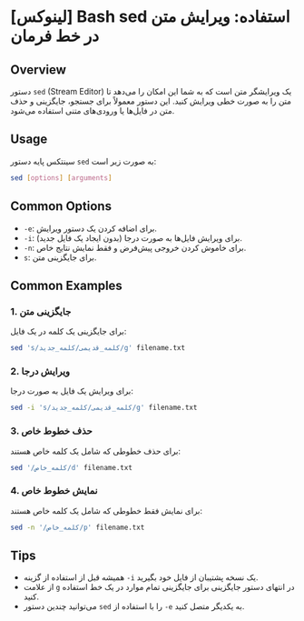 # [لینوکس] Bash sed استفاده: ویرایش متن در خط فرمان

## Overview
دستور `sed` (Stream Editor) یک ویرایشگر متن است که به شما این امکان را می‌دهد تا متن را به صورت خطی ویرایش کنید. این دستور معمولاً برای جستجو، جایگزینی و حذف متن در فایل‌ها یا ورودی‌های متنی استفاده می‌شود.

## Usage
سینتکس پایه دستور `sed` به صورت زیر است:

```bash
sed [options] [arguments]
```

## Common Options
- `-e`: برای اضافه کردن یک دستور ویرایش.
- `-i`: برای ویرایش فایل‌ها به صورت درجا (بدون ایجاد یک فایل جدید).
- `-n`: برای خاموش کردن خروجی پیش‌فرض و فقط نمایش نتایج خاص.
- `s`: برای جایگزینی متن.

## Common Examples
### 1. جایگزینی متن
برای جایگزینی یک کلمه در یک فایل:

```bash
sed 's/کلمه_قدیمی/کلمه_جدید/g' filename.txt
```

### 2. ویرایش درجا
برای ویرایش یک فایل به صورت درجا:

```bash
sed -i 's/کلمه_قدیمی/کلمه_جدید/g' filename.txt
```

### 3. حذف خطوط خاص
برای حذف خطوطی که شامل یک کلمه خاص هستند:

```bash
sed '/کلمه_خاص/d' filename.txt
```

### 4. نمایش خطوط خاص
برای نمایش فقط خطوطی که شامل یک کلمه خاص هستند:

```bash
sed -n '/کلمه_خاص/p' filename.txt
```

## Tips
- همیشه قبل از استفاده از گزینه `-i` یک نسخه پشتیبان از فایل خود بگیرید.
- از علامت `g` در انتهای دستور جایگزینی برای جایگزینی تمام موارد در یک خط استفاده کنید.
- می‌توانید چندین دستور `sed` را با استفاده از `-e` به یکدیگر متصل کنید.
